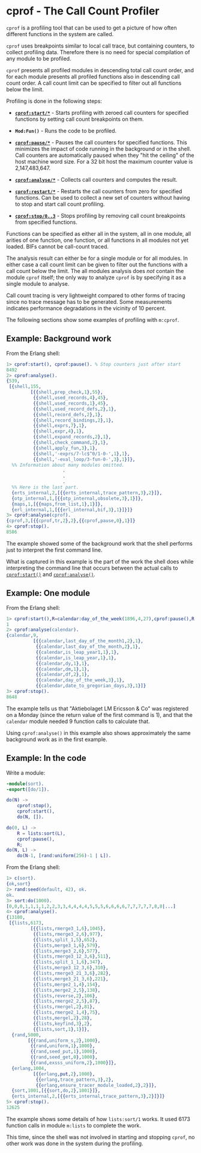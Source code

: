 <!--
%CopyrightBegin%

SPDX-License-Identifier: Apache-2.0

Copyright Ericsson AB 2023-2024. All Rights Reserved.

Licensed under the Apache License, Version 2.0 (the "License");
you may not use this file except in compliance with the License.
You may obtain a copy of the License at

    http://www.apache.org/licenses/LICENSE-2.0

Unless required by applicable law or agreed to in writing, software
distributed under the License is distributed on an "AS IS" BASIS,
WITHOUT WARRANTIES OR CONDITIONS OF ANY KIND, either express or implied.
See the License for the specific language governing permissions and
limitations under the License.

%CopyrightEnd%
-->
# cprof - The Call Count Profiler

`cprof` is a profiling tool that can be used to get a picture of how often
different functions in the system are called.

`cprof` uses breakpoints similar to local call trace, but containing counters,
to collect profiling data. Therefore there is no need for special compilation of
any module to be profiled.

`cprof` presents all profiled modules in descending total call count order, and
for each module presents all profiled functions also in descending call count
order. A call count limit can be specified to filter out all functions below the
limit.

Profiling is done in the following steps:

- **[`cprof:start/*`](`cprof:start/3`)** - Starts profiling with
  zeroed call counters for specified functions by setting call count
  breakpoints on them.

- **`Mod:Fun()`** - Runs the code to be profiled.

- **[`cprof:pause/*`](`cprof:pause/3`)** - Pauses the call counters for
  specified functions. This minimizes the impact of code running in
  the background or in the shell. Call counters are automatically
  paused when they "hit the ceiling" of the host machine word
  size. For a 32 bit host the maximum counter value is 2,147,483,647.

- **[`cprof:analyse/*`](`cprof:analyse/2`)** - Collects call counters
  and computes the result.

- **[`cprof:restart/*`](`cprof:restart/3`)** - Restarts the call
  counters from zero for specified functions. Can be used to collect a
  new set of counters without having to stop and start call count
  profiling.

- **[`cprof:stop/0..3`](`cprof:stop/3`)** - Stops profiling by
  removing call count breakpoints from specified functions.

Functions can be specified as either all in the system, all in one module, all
arities of one function, one function, or all functions in all modules not yet
loaded. BIFs cannot be call-count traced.

The analysis result can either be for a single module or for all modules. In either
case a call count limit can be given to filter out the functions with a call
count below the limit. The all modules analysis does _not_ contain the module
`cprof` itself; the only way to analyze `cprof` is by specifying it as a single
module to analyse.

Call count tracing is very lightweight compared to other forms of tracing since
no trace message has to be generated. Some measurements indicates performance
degradations in the vicinity of 10 percent.

The following sections show some examples of profiling with `m:cprof`.

## Example: Background work

From the Erlang shell:

```erlang
1> cprof:start(), cprof:pause(). % Stop counters just after start
8492
2> cprof:analyse().
{539,
 [{shell,155,
         [{{shell,prep_check,1},55},
          {{shell,used_records,4},45},
          {{shell,used_records,1},45},
          {{shell,used_record_defs,2},1},
          {{shell,record_defs,2},1},
          {{shell,record_bindings,2},1},
          {{shell,exprs,7},1},
          {{shell,expr,4},1},
          {{shell,expand_records,2},1},
          {{shell,check_command,2},1},
          {{shell,apply_fun,3},1},
          {{shell,'-exprs/7-lc$^0/1-0-',1},1},
          {{shell,'-eval_loop/3-fun-0-',3},1}]},
  %% Information about many modules omitted.
                     .
                     .
                     .
  %% Here is the last part.
  {erts_internal,2,[{{erts_internal,trace_pattern,3},2}]},
  {otp_internal,1,[{{otp_internal,obsolete,3},1}]},
  {maps,1,[{{maps,from_list,1},1}]},
  {erl_internal,1,[{{erl_internal,bif,3},1}]}]}
3> cprof:analyse(cprof).
{cprof,3,[{{cprof,tr,2},2},{{cprof,pause,0},1}]}
4> cprof:stop().
8586
```

The example showed some of the background work that the shell performs just to
interpret the first command line.

What is captured in this example is the part of the work the shell does while
interpreting the command line that occurs between the actual calls to
[`cprof:start()`](`cprof:start/0`) and [`cprof:analyse()`](`cprof:analyse/1`).

## Example: One module

From the Erlang shell:

```erlang
1> cprof:start(),R=calendar:day_of_the_week(1896,4,27),cprof:pause(),R.
1
2> cprof:analyse(calendar).
{calendar,9,
          [{{calendar,last_day_of_the_month1,2},1},
           {{calendar,last_day_of_the_month,2},1},
           {{calendar,is_leap_year1,1},1},
           {{calendar,is_leap_year,1},1},
           {{calendar,dy,1},1},
           {{calendar,dm,1},1},
           {{calendar,df,2},1},
           {{calendar,day_of_the_week,3},1},
           {{calendar,date_to_gregorian_days,3},1}]}
3> cprof:stop().
8648
```

The example tells us that "Aktiebolaget LM Ericsson & Co" was registered on a
Monday (since the return value of the first command is 1), and that the
`calendar` module needed 9 function calls to calculate that.

Using `cprof:analyse()` in this example also shows approximately the same
background work as in the first example.

## Example: In the code

Write a module:

```erlang
-module(sort).
-export([do/1]).

do(N) ->
    cprof:stop(),
    cprof:start(),
    do(N, []).

do(0, L) ->
    R = lists:sort(L),
    cprof:pause(),
    R;
do(N, L) ->
    do(N-1, [rand:uniform(256)-1 | L]).
```

From the Erlang shell:

```erlang
1> c(sort).
{ok,sort}
2> rand:seed(default, 42), ok.
ok.
3> sort:do(1000).
[0,0,0,1,1,1,1,2,2,3,3,4,4,4,4,5,5,5,6,6,6,6,7,7,7,7,7,8,8|...]
4> cprof:analyse().
{13180,
 [{lists,6173,
         [{{lists,rmerge3_1,6},1045},
          {{lists,rmerge3_2,6},977},
          {{lists,split_1,5},652},
          {{lists,merge3_1,6},579},
          {{lists,merge3_2,6},577},
          {{lists,rmerge3_12_3,6},511},
          {{lists,split_1_1,6},347},
          {{lists,merge3_12_3,6},310},
          {{lists,rmerge3_21_3,6},282},
          {{lists,merge3_21_3,6},221},
          {{lists,merge2_1,4},154},
          {{lists,merge2_2,5},138},
          {{lists,reverse,2},106},
          {{lists,rmerge2_2,5},87},
          {{lists,rmergel,2},81},
          {{lists,rmerge2_1,4},75},
          {{lists,mergel,2},28},
          {{lists,keyfind,3},2},
          {{lists,sort,1},1}]},
  {rand,5000,
        [{{rand,uniform_s,2},1000},
         {{rand,uniform,1},1000},
         {{rand,seed_put,1},1000},
         {{rand,seed_get,0},1000},
         {{rand,exsss_uniform,2},1000}]},
  {erlang,1004,
          [{{erlang,put,2},1000},
           {{erlang,trace_pattern,3},2},
           {{erlang,ensure_tracer_module_loaded,2},2}]},
  {sort,1001,[{{sort,do,2},1001}]},
  {erts_internal,2,[{{erts_internal,trace_pattern,3},2}]}]}
5> cprof:stop().
12625
```

The example shows some details of how `lists:sort/1` works. It used 6173
function calls in module `m:lists` to complete the work.

This time, since the shell was not involved in starting and stopping `cprof`, no
other work was done in the system during the profiling.
